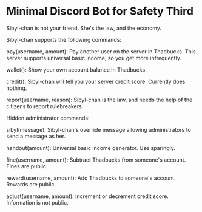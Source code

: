# Minimal Discord Bot for Safety Third

Sibyl-chan is not your friend. She's the law, and the economy.

Sibyl-chan supports the following commands:

pay(username, amount):
  Pay another user on the server in Thadbucks. This server supports universal basic income, so you get more infrequently.

wallet():
  Show your own account balance in Thadbucks.

credit():
  Sibyl-chan will tell you your server credit score. Currently does nothing.
  
report(username, reason):
  Sibyl-chan is the law, and needs the help of the citizens to report rulebreakers.
  
Hidden administrator commands:

sibyl(message):
  Sibyl-chan's override message allowing administrators to send a message as her.

handout(amount):
  Universal basic income generator. Use sparingly.

fine(username, amount): 
  Subtract Thadbucks from someone's account. Fines are public.
  
reward(username, amount):
  Add Thadbucks to someone's account. Rewards are public.
  
adjust(username, amount):
  Increment or decrement credit score. Information is not public.
